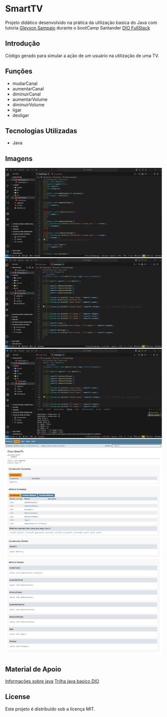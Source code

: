 # SmartTV

Projeto didático desenvolvido na prática da utilização basica do Java com tutoria [Gleyson Sampaio](https://www.linkedin.com/in/glysns/) durante o bootCamp Santander [DIO FullStack](https://www.dio.me/)

## Introdução

Código gerado para simular a ação de um usuário na utilização de uma TV.

## Funções

- mudarCanal
- aumentarCanal
- diminuirCanal
- aumentarVolume
- diminuirVolume
- ligar
- desligar
 

## Tecnologias Utilizadas 

- Java

## Imagens

![1](https://github.com/ancgci/Java-Basico-Dio/blob/main/imagens/1.png)
![2](https://github.com/ancgci/Java-Basico-Dio/blob/main/imagens/2.png)
![3](https://github.com/ancgci/Java-Basico-Dio/blob/main/imagens/3.png)
![4](https://github.com/ancgci/Java-Basico-Dio/blob/main/imagens/4.png)

## Material de Apoio

[Informações sobre java](https://glysns.gitbook.io/java-basico)
[Trilha java basico DIO](https://github.com/digitalinnovationone/trilha-java-basico)

## License

Este projeto é distribuído sob a licença MIT.
